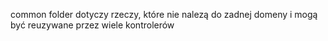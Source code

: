common folder dotyczy rzeczy, które nie nalezą do zadnej domeny i mogą być reuzywane przez wiele kontrolerów
